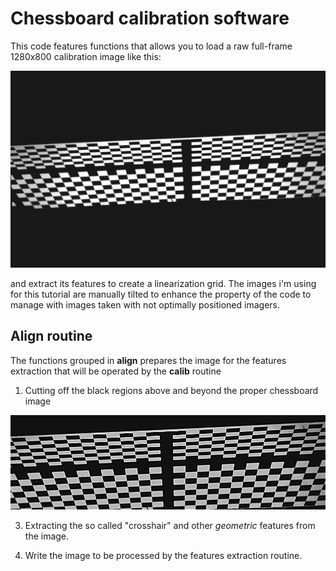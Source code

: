 # Chessboard calibration software

This code features functions that allows you to load a raw full-frame 1280x800 calibration image like this:

![](/images/right_tilted.bmp)



and extract its features to create a linearization grid.
The images i'm using for this tutorial are manually tilted to enhance the property of the code to manage with images taken with not optimally positioned imagers.


## Align routine

The functions grouped in **align** prepares the image for the features extraction that will be operated by the **calib** routine

1. Cutting off the black regions above and beyond the proper chessboard image



![](/images/right_tilted_cropped.BMP)





3. Extracting the so called "crosshair" and other _geometric_ features from the image. 







5. Write the image to be processed by the features extraction routine.

